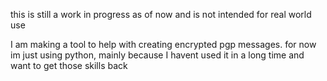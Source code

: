 this is still a work in progress as of now and is not intended for real world use

I am making a tool to help with creating encrypted pgp messages.
for now im just using python, mainly because I havent used it in a long time and want to get those skills back
